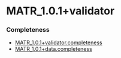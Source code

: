 # MATR_1.0.1+validator

### Completeness
- [MATR_1.0.1+validator.completeness](./MATR_1.0.1+validator.completeness/MATR_1.0.1+validator.completeness.json)  
- [MATR_1.0.1+data.completeness](./MATR_1.0.1+validator.completeness/MATR_1.0.1+data.completeness.json)  
